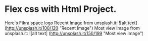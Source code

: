 # Flex css with Html Project.

Here's Fikra space logo
Recent Image from unsplash.it:
![alt text] (http://unsplash.it/100/120 "Recent Image")
Most view image from unsplash.it:
![alt text] (http://unsplash.it/150/199 "Most view image")
